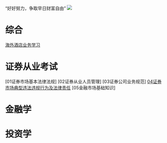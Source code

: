 “好好努力，争取早日财富自由”
![](http://i.imgur.com/oNgfIe0.png)

# 综合 #
[海外酒店业务学习](http://www.cnblogs.com/wanliwang01/p/biz_hotel01.html)

# 证券从业考试 #
[01证券市场基本法律法规]
[02证券从业人员管理]
[03证券公司业务规范]
[04证券市场典型违法违规行为及法律责任](http://www.cnblogs.com/wanliwang01/p/finance_04.html)
[05金融市场基础知识]


# 金融学 #



# 投资学 #